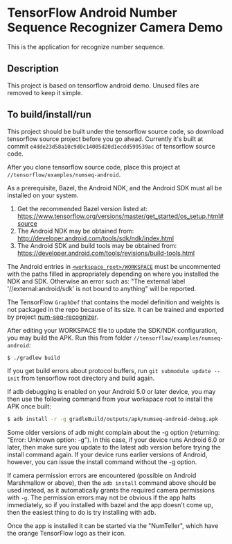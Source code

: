 # TensorFlow Android Number Sequence Recognizer Camera Demo

This is the application for recognize number sequence. 

## Description

This project is based on tensorflow android demo. Unused files are removed to keep it simple.

## To build/install/run

This project should be built under the tensorflow source code, so download 
tensorflow source project before you go ahead. Currently it's built at commit
`e4dde23d58a10c9d0c14005d20d1ecdd599539ac` of tensorflow source code. 

After you clone tensorflow source code, place this project at `//tensorflow/examples/numseq-android`. 

As a prerequisite, Bazel, the Android NDK, and the Android SDK must all be
installed on your system.

1. Get the recommended Bazel version listed at:
        https://www.tensorflow.org/versions/master/get_started/os_setup.html#source
2. The Android NDK may be obtained from:
        http://developer.android.com/tools/sdk/ndk/index.html
3. The Android SDK and build tools may be obtained from:
        https://developer.android.com/tools/revisions/build-tools.html

The Android entries in [`<workspace_root>/WORKSPACE`](../../../WORKSPACE#L2-L13)
must be uncommented with the paths filled in appropriately depending on where
you installed the NDK and SDK. Otherwise an error such as:
"The external label '//external:android/sdk' is not bound to anything" will
be reported.

The TensorFlow `GraphDef` that contains the model definition and weights
is not packaged in the repo because of its size. It can be trained and 
exported by project [num-seq-recognizer](https://github.com/gmlove/num-seq-recognizer).

After editing your WORKSPACE file to update the SDK/NDK configuration,
you may build the APK. Run this from folder `//tensorflow/examples/numseq-android`:

```bash
$ ./gradlew build
```

If you get build errors about protocol buffers, run
`git submodule update --init` from tensorflow root directory and build again.

If adb debugging is enabled on your Android 5.0 or later device, you may then
use the following command from your workspace root to install the APK once
built:

```bash
$ adb install -r -g gradleBuild/outputs/apk/numseq-android-debug.apk
```

Some older versions of adb might complain about the -g option (returning:
"Error: Unknown option: -g").  In this case, if your device runs Android 6.0 or
later, then make sure you update to the latest adb version before trying the
install command again. If your device runs earlier versions of Android, however,
you can issue the install command without the -g option.


If camera permission errors are encountered (possible on Android Marshmallow or
above), then the `adb install` command above should be used instead, as it
automatically grants the required camera permissions with `-g`. The permission
errors may not be obvious if the app halts immediately, so if you installed
with bazel and the app doesn't come up, then the easiest thing to do is try
installing with adb.

Once the app is installed it can be started via the "NumTeller", 
which have the orange TensorFlow logo as their icon.
